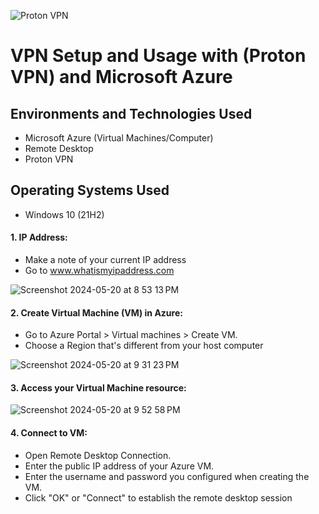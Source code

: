 ![Proton VPN](https://github.com/G-Code6/VPN-Setup-and-Usage-with-Proton-VPN/assets/163748328/8419096a-351c-4e19-a5f2-16b724d656ae)

<h1>VPN Setup and Usage with (Proton VPN) and Microsoft Azure</h1>


<h2>Environments and Technologies Used</h2>

- Microsoft Azure (Virtual Machines/Computer)
- Remote Desktop
- Proton VPN 

<h2>Operating Systems Used </h2>

- Windows 10</b> (21H2)

<h4>1. IP Address:</h4>

- Make a note of your current IP address  
- Go to www.whatismyipaddress.com 

![Screenshot 2024-05-20 at 8 53 13 PM](https://github.com/G-Code6/VPN-Setup-and-Usage-with-Proton-VPN/assets/163748328/a7b7ae8d-ecea-4592-9a30-95b1947f73ce)

<h4>2. Create Virtual Machine (VM) in Azure:</h4>

- Go to Azure Portal > Virtual machines > Create VM.
- Choose a Region that's different from your host computer

![Screenshot 2024-05-20 at 9 31 23 PM](https://github.com/G-Code6/VPN-Setup-and-Usage-with-Proton-VPN/assets/163748328/6038d358-ecee-4723-b706-d8f268502841)

<h4>3. Access your Virtual Machine resource:</h3>

![Screenshot 2024-05-20 at 9 52 58 PM](https://github.com/G-Code6/VPN-Setup-and-Usage-with-Proton-VPN/assets/163748328/e2f26eb7-7783-4485-bf2b-b1cbfed967dc)


<h4>4. Connect to VM:</h4>

- Open Remote Desktop Connection.
- Enter the public IP address of your Azure VM.
- Enter the username and password you configured when creating the VM.
- Click "OK" or "Connect" to establish the remote desktop session
